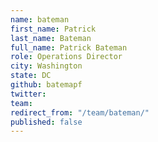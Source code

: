 ```yaml
---
name: bateman
first_name: Patrick
last_name: Bateman
full_name: Patrick Bateman
role: Operations Director
city: Washington
state: DC
github: batemapf
twitter: 
team: 
redirect_from: "/team/bateman/"
published: false
---
```


